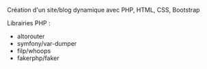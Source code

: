 Création d'un site/blog dynamique avec PHP, HTML, CSS, Bootstrap

Librairies PHP :
- altorouter
- symfony/var-dumper
- filp/whoops
- fakerphp/faker
